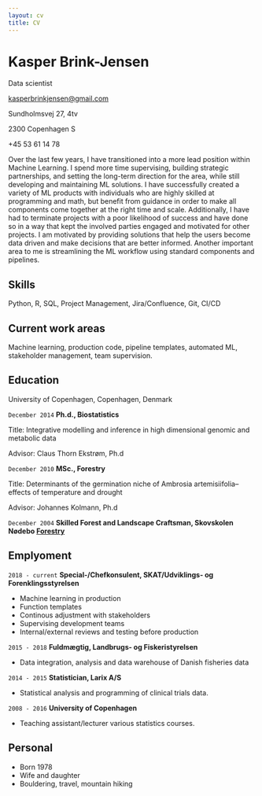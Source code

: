 ```yaml
---
layout: cv
title: CV
---
```

# Kasper Brink-Jensen
Data scientist
<div id="webaddress">
<a href="kasperbrinkjensen@gmail.com">kasperbrinkjensen@gmail.com</a>

Sundholmsvej 27, 4tv

2300 Copenhagen S

+45 53 61 14 78
</div>


Over the last few years, I have transitioned into a more lead position within Machine Learning. I spend more time supervising, building strategic partnerships, and setting the long-term direction for the area, while still developing and maintaining ML solutions. I have successfully created a variety of ML products with individuals who are highly skilled at programming and math, but benefit from guidance in order to make all components come together at the right time and scale. Additionally, I have had to terminate projects with a poor likelihood of success and have done so in a way that kept the involved parties engaged and motivated for other projects. I am  motivated by providing solutions that help the users become data driven and make decisions that are better informed. Another important area to me is streamlining the ML workflow using standard components and pipelines.

## Skills
Python, R, SQL, Project Management, Jira/Confluence, Git, CI/CD

## Current work areas

Machine learning, production code, pipeline templates, automated ML, stakeholder management, team supervision.

## Education

University of Copenhagen, Copenhagen, Denmark

`December 2014`
__Ph.d., Biostatistics__ 

Title: Integrative modelling and inference in high dimensional genomic and metabolic data

Advisor: Claus Thorn Ekstrøm, Ph.d

`December 2010` 
__MSc., Forestry__ 

Title: Determinants of the germination niche of Ambrosia artemisiifolia–effects
of temperature and drought

Advisor: Johannes Kolmann, Ph.d

`December 2004` 
__Skilled Forest and Landscape Craftsman, Skovskolen Nødebo [Forestry](https://ign.ku.dk/english/study_programmes/skilled-forest-landscape-craftsman/)__



## Emplyoment

`2018 - current` __Special-/Chefkonsulent, SKAT/Udviklings- og Forenklingsstyrelsen__

* Machine learning in production
* Function templates 
* Continous adjustment with stakeholders
* Supervising development teams
* Internal/external reviews and testing before production


`2015 - 2018` __Fuldmægtig, Landbrugs- og Fiskeristyrelsen__

* Data integration, analysis and data warehouse of Danish fisheries data

`2014 - 2015` __Statistician, Larix A/S__

* Statistical analysis and programming of clinical trials data.

`2008 - 2016` __University of Copenhagen__

* Teaching assistant/lecturer various statistics courses. 



## Personal
* Born 1978
* Wife and daughter
* Bouldering, travel, mountain hiking


<!-- ### Footer 
Last updated: May 2023 -->


